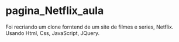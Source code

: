 # pagina_Netflix_aula
Foi recriando um clone forntend de um site de filmes e series, Netflix.
Usando Html, Css, JavaScript, JQuery.
